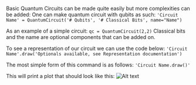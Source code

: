 Basic Quantum Circuits can be made quite easily but more complexities can be added:
One can make quantum circuit with qubits as such:
```'Circuit Name' = QuantumCircuit('# Qubits', '# Classical Bits', name="Name")```

As an example of a simple circuit:
```qc = QuantumCircuit(2,2)```
Classical bits and the name are optional components that can be added on.

To see a representation of our circuit we can use the code below:
```'Circuit Name'.draw('Optionals available, see Representation documentation')```

The most simple form of this command is as follows:
```'Circuit Name.draw()'```

This will print a plot that should look like this:
![Alt text](/relative/path/to/img.jpg?raw=true "Optional Title")
